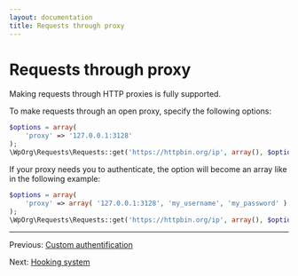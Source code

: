 ```yaml
---
layout: documentation
title: Requests through proxy
---
```


Requests through proxy
======================

Making requests through HTTP proxies is fully supported.

To make requests through an open proxy, specify the following options:

```php
$options = array(
    'proxy' => '127.0.0.1:3128'
);
\WpOrg\Requests\Requests::get('https://httpbin.org/ip', array(), $options);
```

If your proxy needs you to authenticate, the option will become an array like
in the following example:

```php
$options = array(
    'proxy' => array( '127.0.0.1:3128', 'my_username', 'my_password' )
);
\WpOrg\Requests\Requests::get('https://httpbin.org/ip', array(), $options);
```

***

Previous: [Custom authentification](authentication-custom.html)

Next: [Hooking system](hooks.html)
